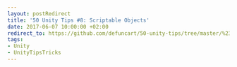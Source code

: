 ```yaml
---
layout: postRedirect
title: '50 Unity Tips #8: Scriptable Objects'
date: 2017-06-07 10:00:00 +02:00
redirect_to: https://github.com/defuncart/50-unity-tips/tree/master/%2308-ScriptableObjects
tags:
- Unity
- UnityTipsTricks
---
```


